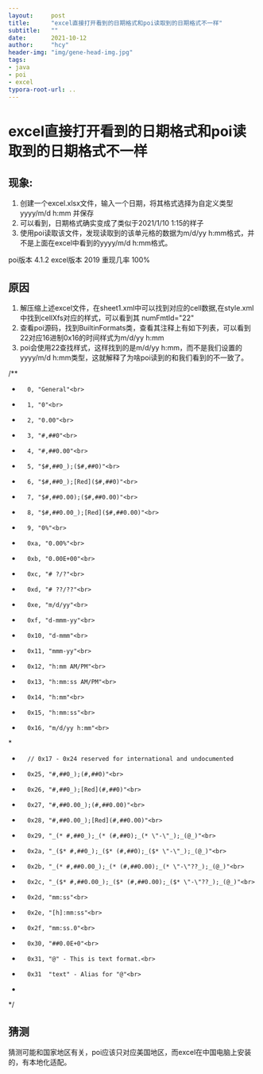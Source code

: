 ```yaml
---
layout:     post
title:      "excel直接打开看到的日期格式和poi读取到的日期格式不一样"
subtitle:   ""
date:       2021-10-12
author:     "hcy"
header-img: "img/gene-head-img.jpg"
tags:
- java
- poi
- excel
typora-root-url: ..
---
```




# excel直接打开看到的日期格式和poi读取到的日期格式不一样


## 现象:
1. 创建一个excel.xlsx文件，输入一个日期，将其格式选择为自定义类型 yyyy/m/d h:mm 并保存
2. 可以看到，日期格式确实变成了类似于2021/1/10 1:15的样子
3. 使用poi读取该文件，发现读取到的该单元格的数据为m/d/yy h:mm格式，并不是上面在excel中看到的yyyy/m/d h:mm格式。

poi版本 4.1.2
excel版本 2019
重现几率 100%


## 原因
1. 解压缩上述excel文件，在sheet1.xml中可以找到对应的cell数据,在style.xml中找到cellXfs对应的样式，可以看到其 numFmtId="22"
2. 查看poi源码，找到BuiltinFormats类，查看其注释上有如下列表，可以看到22对应16进制0x16的时间样式为m/d/yy h:mm
3. poi会使用22查找样式，这样找到的是m/d/yy h:mm，而不是我们设置的yyyy/m/d h:mm类型，这就解释了为啥poi读到的和我们看到的不一致了。


/**
 *       0, "General"<br>
 *       1, "0"<br>
 *       2, "0.00"<br>
 *       3, "#,##0"<br>
 *       4, "#,##0.00"<br>
 *       5, "$#,##0_);($#,##0)"<br>
 *       6, "$#,##0_);[Red]($#,##0)"<br>
 *       7, "$#,##0.00);($#,##0.00)"<br>
 *       8, "$#,##0.00_);[Red]($#,##0.00)"<br>
 *       9, "0%"<br>
 *       0xa, "0.00%"<br>
 *       0xb, "0.00E+00"<br>
 *       0xc, "# ?/?"<br>
 *       0xd, "# ??/??"<br>
 *       0xe, "m/d/yy"<br>
 *       0xf, "d-mmm-yy"<br>
 *       0x10, "d-mmm"<br>
 *       0x11, "mmm-yy"<br>
 *       0x12, "h:mm AM/PM"<br>
 *       0x13, "h:mm:ss AM/PM"<br>
 *       0x14, "h:mm"<br>
 *       0x15, "h:mm:ss"<br>
 *       0x16, "m/d/yy h:mm"<br>
 *<p>
 *       // 0x17 - 0x24 reserved for international and undocumented
 *       0x25, "#,##0_);(#,##0)"<br>
 *       0x26, "#,##0_);[Red](#,##0)"<br>
 *       0x27, "#,##0.00_);(#,##0.00)"<br>
 *       0x28, "#,##0.00_);[Red](#,##0.00)"<br>
 *       0x29, "_(* #,##0_);_(* (#,##0);_(* \"-\"_);_(@_)"<br>
 *       0x2a, "_($* #,##0_);_($* (#,##0);_($* \"-\"_);_(@_)"<br>
 *       0x2b, "_(* #,##0.00_);_(* (#,##0.00);_(* \"-\"??_);_(@_)"<br>
 *       0x2c, "_($* #,##0.00_);_($* (#,##0.00);_($* \"-\"??_);_(@_)"<br>
 *       0x2d, "mm:ss"<br>
 *       0x2e, "[h]:mm:ss"<br>
 *       0x2f, "mm:ss.0"<br>
 *       0x30, "##0.0E+0"<br>
 *       0x31, "@" - This is text format.<br>
 *       0x31  "text" - Alias for "@"<br>
 * <p>
 */

## 猜测
猜测可能和国家地区有关，poi应该只对应美国地区，而excel在中国电脑上安装的，有本地化适配。

